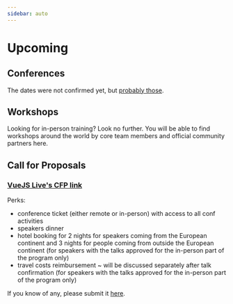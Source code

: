 ```yaml
---
sidebar: auto
---
```


# Upcoming

## Conferences

The dates were not confirmed yet, but [probably those](/conferences/).

## Workshops

Looking for in-person training? Look no further. You will be able to find workshops around the world by core team members and official community partners here.

<EventsTimeline type="workshop" />

## Call for Proposals

### [VueJS Live's CFP link](https://forms.gle/V1727ta24LLFBqKD7)

Perks:
- conference ticket (either remote or in-person) with access to all conf activities
- speakers dinner
- hotel booking for 2 nights for speakers coming from the European continent and 3 nights for people coming from outside the European continent (for speakers with the talks approved for the in-person part of the program only)
- travel costs reimbursement ~ will be discussed separately after talk confirmation (for speakers with the talks approved for the in-person part of the program only)

If you know of any, please submit it [here](https://github.com/vuejs/events/issues/new?assignees=&labels=&template=cfp-submission.md&title=%5BCFP%5D).
